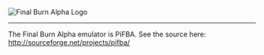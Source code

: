 ![Final Burn Alpha Logo](http://i.imgur.com/tXkQiWN.png)
***

The Final Burn Alpha emulator is PiFBA. See the source here: http://sourceforge.net/projects/pifba/